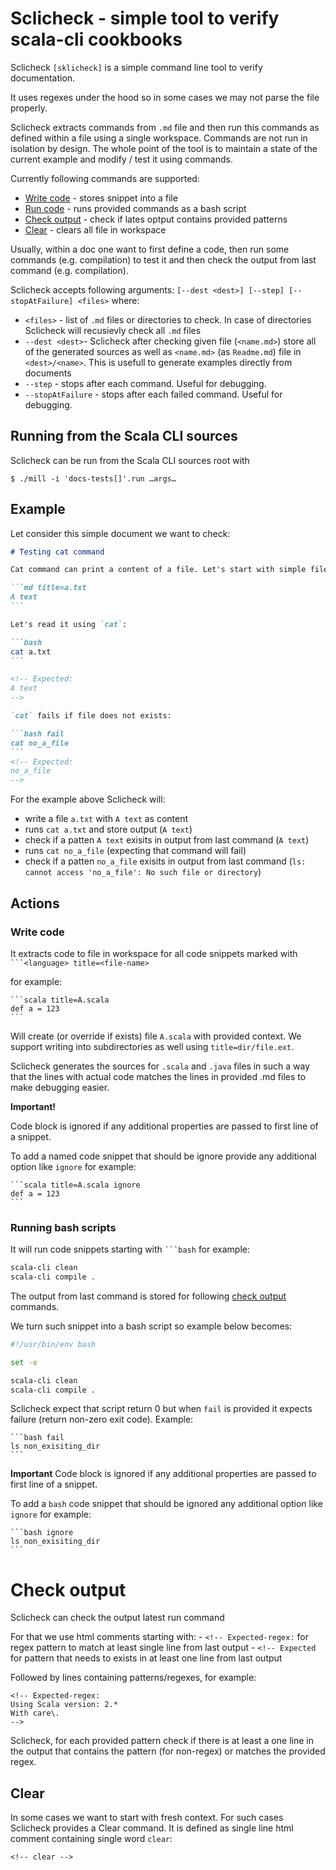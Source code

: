 # Sclicheck - simple tool to verify scala-cli cookbooks

Sclicheck `[sklicheck]` is a simple command line tool to verify documentation.

It uses regexes under the hood so in some cases we may not parse the file properly.

Sclicheck extracts commands from `.md` file and then run this commands as defined within a file using a single workspace. Commands are not run in isolation by design. The whole point of the tool is to maintain a state of the current example and modify / test it using commands.

Currently following commands are supported:
 - [Write code](#write-code) - stores snippet into a file
 - [Run code](#run-code) - runs provided commands as a bash script
 - [Check output](#check-output) - check if lates optput contains provided patterns
 - [Clear](#clear) - clears all file in workspace

Usually, within a doc one want to first define a code, then run some commands (e.g. compilation) to test it and then check the output from last command (e.g. compilation).

Sclicheck accepts following arguments: `[--dest <dest>] [--step] [--stopAtFailure] <files>` where:
 - `<files>` - list of `.md` files or directories to check. In case of directories Sclicheck will recusievly check all `.md` files
 - `--dest <dest>`- Sclicheck after checking given file (`<name.md>`) store all of the generated sources as well as `<name.md>` (as `Readme.md`) file in `<dest>/<name>`. This is usefull to generate examples directly from documents
 - `--step` - stops after each command. Useful for debugging.
 - `--stopAtFailure` - stops after each failed command. Useful for debugging.

## Running from the Scala CLI sources

Sclicheck can be run from the Scala CLI sources root with
```text
$ ./mill -i 'docs-tests[]'.run …args…
```

## Example

Let consider this simple document we want to check:

````md
# Testing cat command

Cat command can print a content of a file. Let's start with simple file

```md title=a.txt
A text
```

Let's read it using `cat`:

```bash
cat a.txt
```

<!-- Expected:
A text
-->

`cat` fails if file does not exists:

```bash fail
cat no_a_file
```
<!-- Expected:
no_a_file
-->
````

For the example above Sclicheck will:
 - write a file `a.txt` with `A text` as content
 - runs `cat a.txt` and store output (`A text`)
 - check if a patten `A text` exisits in output from last command (`A text`)
 - runs `cat no_a_file` (expecting that command will fail)
 - check if a patten `no_a_file` exisits in output from last command (`ls: cannot access 'no_a_file': No such file or directory`)

## Actions

### Write code

It extracts code to file in workspace for all code snippets marked with ` ```<language> title=<file-name> `

for example:

````
```scala title=A.scala
def a = 123
```
````

Will create (or override if exists) file `A.scala` with provided context. We support writing into subdirectories as well using `title=dir/file.ext`.

Sclicheck generates the sources for `.scala` and `.java` files in such a way that the lines with actual code matches the lines in provided .md files to make debugging easier.

**Important!**

Code block is ignored if any additional properties are passed to first line of a snippet.

To add a named code snippet that should be ignore provide any additional option like `ignore` for example:

````
```scala title=A.scala ignore
def a = 123
```
````

### Running bash scripts

It will run code snippets starting with ` ```bash ` for example:

```bash
scala-cli clean
scala-cli compile .
```

The output from last command is stored for following [check output](#check-output) commands.

We turn such snippet into a bash script so example below becomes:

```bash
#!/usr/bin/env bash

set -e

scala-cli clean
scala-cli compile .
```

Sclicheck expect that script return 0 but when `fail` is provided it expects failure (return non-zero exit code). Example:

````
```bash fail
ls non_exisiting_dir
```
````

**Important** Code block is ignored if any additional properties are passed to first line of a snippet.

To add a `bash` code snippet that should be ignored any additional option like `ignore` for example:

````
```bash ignore
ls non_exisiting_dir
```
````

# Check output

Sclicheck can check the output latest run command

For that we use html comments starting with:
    - `<!-- Expected-regex:` for regex pattern to match at least single line from last output
    - `<!-- Expected` for pattern that needs to exists in at least one line from last output

Followed by lines containing patterns/regexes, for example:

```
<!-- Expected-regex:
Using Scala version: 2.*
With care\.
-->
```

Sclicheck, for each provided pattern check if there is at least a one line in the output that contains the pattern (for non-regex) or matches the provided regex.

## Clear

In some cases we want to start with fresh context. For such cases Sclicheck provides a Clear command. It is defined as single line html comment containing single word `clear`:

`<!-- clear -->`